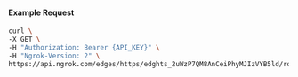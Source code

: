 <!-- Code generated for API Clients. DO NOT EDIT. -->

#### Example Request

```bash
curl \
-X GET \
-H "Authorization: Bearer {API_KEY}" \
-H "Ngrok-Version: 2" \
https://api.ngrok.com/edges/https/edghts_2uWzP7QM8AnCeiPhyMJIzVYB5ld/routes/edghtsrt_2uWzP0ZLEI4VJ9QXIhx9kzQYbvJ/websocket_tcp_converter
```
